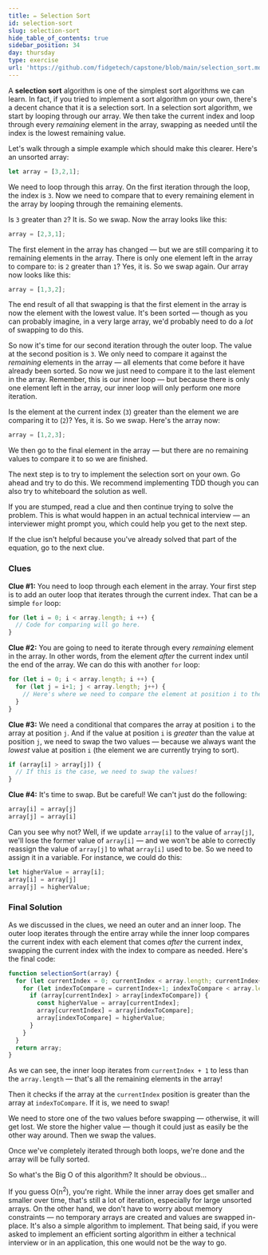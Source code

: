 ```yaml
---
title: ✏️ Selection Sort
id: selection-sort
slug: selection-sort
hide_table_of_contents: true
sidebar_position: 34
day: thursday
type: exercise
url: 'https://github.com/fidgetech/capstone/blob/main/selection_sort.md'
---
```


A **selection sort** algorithm is one of the simplest sort algorithms we can learn. In fact, if you tried to implement a sort algorithm on your own, there's a decent chance that it is a selection sort. In a selection sort algorithm, we start by looping through our array. We then take the current index and loop through every _remaining_ element in the array, swapping as needed until the index is the lowest remaining value.

Let's walk through a simple example which should make this clearer. Here's an unsorted array:

```js
let array = [3,2,1];
```

We need to loop through this array. On the first iteration through the loop, the index is `3`. Now we need to compare that to every remaining element in the array by looping through the remaining elements.

Is `3` greater than `2`? It is. So we swap. Now the array looks like this:

```js
array = [2,3,1];
```

The first element in the array has changed — but we are still comparing it to remaining elements in the array. There is only one element left in the array to compare to: is `2` greater than `1`? Yes, it is. So we swap again. Our array now looks like this:

```js
array = [1,3,2];
```

The end result of all that swapping is that the first element in the array is now the element with the lowest value. It's been sorted — though as you can probably imagine, in a very large array, we'd probably need to do a _lot_ of swapping to do this.

So now it's time for our second iteration through the outer loop. The value at the second position is `3`. We only need to compare it against the _remaining_ elements in the array — all elements that come before it have already been sorted. So now we just need to compare it to the last element in the array. Remember, this is our inner loop — but because there is only one element left in the array, our inner loop will only perform one more iteration.

Is the element at the current index (`3`) greater than the element we are comparing it to (`2`)? Yes, it is. So we swap. Here's the array now:

```js
array = [1,2,3];
```

We then go to the final element in the array — but there are no remaining values to compare it to so we are finished.

The next step is to try to implement the selection sort on your own. Go ahead and try to do this. We recommend implementing TDD though you can also try to whiteboard the solution as well.

If you are stumped, read a clue and then continue trying to solve the problem. This is what would happen in an actual technical interview — an interviewer might prompt you, which could help you get to the next step.

If the clue isn't helpful because you've already solved that part of the equation, go to the next clue.

### Clues

**Clue #1:** You need to loop through each element in the array. Your first step is to add an outer loop that iterates through the current index. That can be a simple `for` loop:

```js
for (let i = 0; i < array.length; i ++) {
  // Code for comparing will go here.
}
```

**Clue #2:** You are going to need to iterate through every _remaining_ element in the array. In other words, from the element _after_ the current index until the end of the array. We can do this with another `for` loop:

```js
for (let i = 0; i < array.length; i ++) {
  for (let j = i+1; j < array.length; j++) {
    // Here's where we need to compare the element at position i to the element at position j.
  }
}
```

**Clue #3:** We need a conditional that compares the array at position `i` to the array at position `j`. And if the value at position `i` is _greater_ than the value at position `j`, we need to swap the two values — because we always want the _lowest_ value at position `i` (the element we are currently trying to sort).

```js
if (array[i] > array[j]) {
  // If this is the case, we need to swap the values!
}
```

**Clue #4:** It's time to swap. But be careful! We can't just do the following:

```js
array[i] = array[j]
array[j] = array[i]
```

Can you see why not? Well, if we update `array[i]` to the value of `array[j]`, we'll lose the former value of `array[i]` — and we won't be able to correctly reassign the value of `array[j]` to what `array[i]` used to be. So we need to assign it in a variable. For instance, we could do this:

```js
let higherValue = array[i];
array[i] = array[j]
array[j] = higherValue;
```

### Final Solution

As we discussed in the clues, we need an outer and an inner loop. The outer loop iterates through the entire array while the inner loop compares the current index with each element that comes _after_ the current index, swapping the current index with the index to compare as needed. Here's the final code:

```js
function selectionSort(array) {
  for (let currentIndex = 0; currentIndex < array.length; currentIndex++) {
    for (let indexToCompare = currentIndex+1; indexToCompare < array.length; indexToCompare++) {
      if (array[currentIndex] > array[indexToCompare]) {
        const higherValue = array[currentIndex];
        array[currentIndex] = array[indexToCompare];
        array[indexToCompare] = higherValue;
      }
    }
  }
  return array;
}
```

As we can see, the inner loop iterates from `currentIndex + 1` to less than the `array.length` — that's all the remaining elements in the array!

Then it checks if the array at the `currentIndex` position is greater than the array at `indexToCompare`. If it is, we need to swap!

We need to store one of the two values before swapping — otherwise, it will get lost. We store the higher value — though it could just as easily be the other way around. Then we swap the values.

Once we've completely iterated through both loops, we're done and the array will be fully sorted.

So what's the Big O of this algorithm? It should be obvious...

If you guess O(n<sup>2</sup>), you're right. While the inner array does get smaller and smaller over time, that's still a lot of iteration, especially for large unsorted arrays. On the other hand, we don't have to worry about memory constraints — no temporary arrays are created and values are swapped in-place. It's also a simple algorithm to implement. That being said, if you were asked to implement an efficient sorting algorithm in either a technical interview or in an application, this one would not be the way to go.